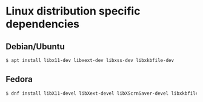# Linux distribution specific dependencies

## Debian/Ubuntu
```bash
$ apt install libx11-dev libxext-dev libxss-dev libxkbfile-dev
```

## Fedora
```bash
$ dnf install libX11-devel libXext-devel libXScrnSaver-devel libxkbfile-devel
```
